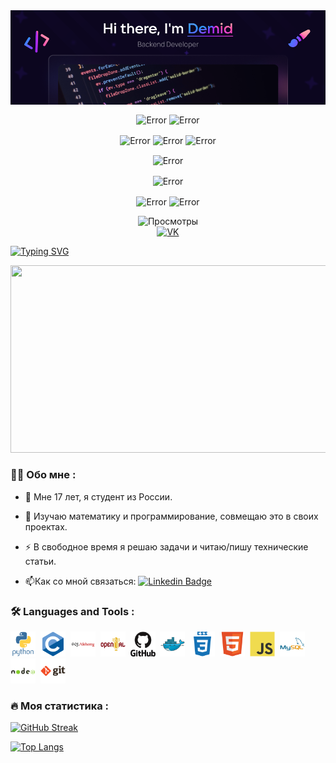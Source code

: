 <div id="header" align="center">
  <img  align="center" src="banner.png" alt="Error">
</div>


<p align="center">
<img height="170" align="center" src="http://github-profile-summary-cards.vercel.app/api/cards/stats?username=DemidHD&theme=radical" alt="Error">
<img height="170" align="center" src="http://github-profile-summary-cards.vercel.app/api/cards/profile-details?username=DemidHD&theme=radical" alt="Error">
</p>
<p align="center">
<img height="170" align="center" src="http://github-profile-summary-cards.vercel.app/api/cards/repos-per-language?username=DemidHD&theme=radical" alt="Error">
<img height="170" align="center" src="http://github-profile-summary-cards.vercel.app/api/cards/most-commit-language?username=DemidHD&theme=radical" alt="Error">
<img height="170" align="center" src="http://github-profile-summary-cards.vercel.app/api/cards/productive-time?username=DemidHD&theme=radical&utcOffset=8" alt="Error">
</p>

<p align="center">
<img  align="center" src="https://github-profile-trophy.vercel.app/?username=DemidHD&theme=radical&column=7&margin-w=15" alt="Error">
</p>

<p align="center">
<img  align="center" src="https://streak-stats.demolab.com?user=DemidHD&theme=radical&card_width=855" alt="Error">
</p>


<p align="center">

<img height="170" align="center" src="https://github-readme-stats.vercel.app/api/top-langs/?username=DemidHD&layout=compact&show_icons=true&theme=radical" alt="Error">
<img height="170" align="center" src="https://github-readme-stats.vercel.app/api?username=DemidHD&layout=compact&show_icons=true&theme=radical" alt="Error">
</p>


<div align="center">
<img  src="https://komarev.com/ghpvc/?username=DemidHD&style=flat-square&color=green" alt="Просмотры" />
</div>

<div id="badges" align="center">
  <a href="https://vk.com/demtrofimov">
    <img src="https://img.shields.io/badge/VK-blue?style=for-the-badge&logo=VK&logoColor=white" alt="VK"/>
  </a>
</div>

[![Typing SVG](https://readme-typing-svg.herokuapp.com?color=%2336BCF7&lines=Backend+developer)](https://git.io/typing-svg)

<div align="center">
  <img src="https://media.giphy.com/media/dWesBcTLavkZuG35MI/giphy.gif" width="600" height="300"/>
</div>

### :woman_technologist: Обо мне :
- :telescope: Мне 17 лет, я студент из России.

- :seedling: Изучаю математику и программирование, совмещаю это в своих проектах.

- :zap: В свободное время я решаю задачи и читаю/пишу технические статьи.

- :mailbox:Как со мной связаться: [![Linkedin Badge](https://img.shields.io/badge/VK-blue?style=for-the-badge&logo=VK&logoColor=white)](https://vk.com/demtrofimov)

### :hammer_and_wrench: Languages and Tools :
<div>
  <img src="https://github.com/devicons/devicon/blob/master/icons/python/python-original-wordmark.svg" title="Python" alt="Python" width="40" height="40"/>&nbsp;
  <img src="https://github.com/devicons/devicon/blob/master/icons/c/c-original.svg" title="C"  alt="C" width="40" height="40"/>&nbsp;
  <img src="https://github.com/devicons/devicon/blob/master/icons/sqlalchemy/sqlalchemy-original-wordmark.svg" title="SQLAlchemy"  alt="SQLAlchemy" width="40" height="40"/>&nbsp;
  <img src="https://github.com/devicons/devicon/blob/master/icons/openal/openal-original.svg" title="openai"  alt="openai" width="40" height="40"/>&nbsp;
  <img src="https://github.com/devicons/devicon/blob/master/icons/github/github-original-wordmark.svg" title="Githab"  alt="githab" width="40" height="40"/>&nbsp;
  <img src="https://github.com/devicons/devicon/blob/master/icons/docker/docker-original.svg" title="Docker"  alt="Docker" width="40" height="40"/>&nbsp;
  <img src="https://github.com/devicons/devicon/blob/master/icons/css3/css3-plain-wordmark.svg"  title="CSS3" alt="CSS" width="40" height="40"/>&nbsp;
  <img src="https://github.com/devicons/devicon/blob/master/icons/html5/html5-original.svg" title="HTML5" alt="HTML" width="40" height="40"/>&nbsp;
  <img src="https://github.com/devicons/devicon/blob/master/icons/javascript/javascript-original.svg" title="JavaScript" alt="JavaScript" width="40" height="40"/>&nbsp;
  <img src="https://github.com/devicons/devicon/blob/master/icons/mysql/mysql-original-wordmark.svg" title="MySQL"  alt="MySQL" width="40" height="40"/>&nbsp;
  <img src="https://github.com/devicons/devicon/blob/master/icons/nodejs/nodejs-original-wordmark.svg" title="NodeJS" alt="NodeJS" width="40" height="40"/>&nbsp;
  <img src="https://github.com/devicons/devicon/blob/master/icons/git/git-original-wordmark.svg" title="Git" alt="Git" width="40" height="40"/>
</div>

### :fire: Моя статистика :
[![GitHub Streak](http://github-readme-streak-stats.herokuapp.com?user=DemidHD&theme=dark&background=000000)](https://git.io/streak-stats)

[![Top Langs](https://github-readme-stats.vercel.app/api/top-langs/?username=DemidHD&layout=compact&theme=vision-friendly-dark)](https://github.com/anuraghazra/github-readme-stats)
